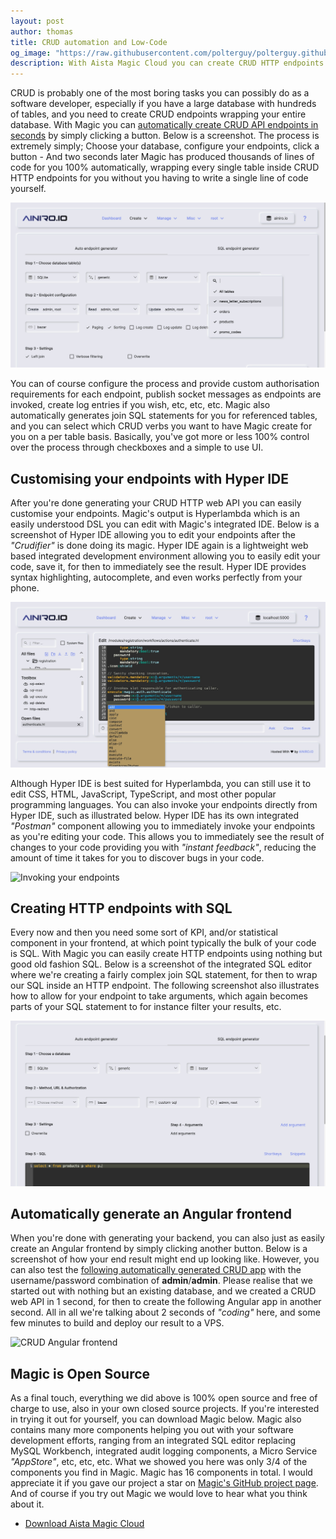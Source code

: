 ```yaml
---
layout: post
author: thomas
title: CRUD automation and Low-Code
og_image: "https://raw.githubusercontent.com/polterguy/polterguy.github.io/master/images/backend-crud.jpg"
description: With Aista Magic Cloud you can create CRUD HTTP endpoints wrapping your database in seconds.
---
```


CRUD is probably one of the most boring tasks you can possibly do as a software developer, especially if you have a large database with hundreds of tables, and you need to create CRUD endpoints wrapping your entire database. With Magic you can [automatically create CRUD API endpoints in seconds](https://docs.aista.com/) by simply clicking a button. Below is a screenshot. The process is extremely simply; Choose your database, configure your endpoints, click a button - And two seconds later Magic has produced thousands of lines of code for you 100% automatically, wrapping every single table inside CRUD HTTP endpoints for you without you having to write a single line of code yourself.

![CRUD automation](https://raw.githubusercontent.com/polterguy/polterguy.github.io/master/images/backend-crud.jpg)

You can of course configure the process and provide custom authorisation requirements for each endpoint, publish socket messages as endpoints are invoked, create log entries if you wish, etc, etc, etc. Magic also automatically generates join SQL statements for you for referenced tables, and you can select which CRUD verbs you want to have Magic create for you on a per table basis. Basically, you've got more or less 100% control over the process through checkboxes and a simple to use UI.

## Customising your endpoints with Hyper IDE

After you're done generating your CRUD HTTP web API you can easily customise your endpoints. Magic's output is Hyperlambda which is an easily understood DSL you can edit with Magic's integrated IDE. Below is a screenshot of Hyper IDE allowing you to edit your endpoints after the _"Crudifier"_ is done doing its magic. Hyper IDE again is a lightweight web based integrated development environment allowing you to easily edit your code, save it, for then to immediately see the result. Hyper IDE provides syntax highlighting, autocomplete, and even works perfectly from your phone.

![Hyper IDE](https://raw.githubusercontent.com/polterguy/polterguy.github.io/master/images/hyper-ide-actions.jpg)

Although Hyper IDE is best suited for Hyperlambda, you can still use it to edit CSS, HTML, JavaScript, TypeScript, and most other popular programming languages. You can also invoke your endpoints directly from Hyper IDE, such as illustrated below. Hyper IDE has its own integrated _"Postman"_ component allowing you to immediately invoke your endpoints as you're editing your code. This allows you to immediately see the result of changes to your code providing you with _"instant feedback"_, reducing the amount of time it takes for you to discover bugs in your code.

![Invoking your endpoints](https://raw.githubusercontent.com/polterguy/polterguy.github.io/master/images/hyper-ide-blog.jpg)

## Creating HTTP endpoints with SQL

Every now and then you need some sort of KPI, and/or statistical component in your frontend, at which point typically the bulk of your code is SQL. With Magic you can easily create HTTP endpoints using nothing but good old fashion SQL. Below is a screenshot of the integrated SQL editor where we're creating a fairly complex join SQL statement, for then to wrap our SQL inside an HTTP endpoint. The following screenshot also illustrates how to allow for your endpoint to take arguments, which again becomes parts of your SQL statement to for instance filter your results, etc.

![SQL HTTP endpoints](https://raw.githubusercontent.com/polterguy/polterguy.github.io/master/images/sql-web-api.jpg)

## Automatically generate an Angular frontend

When you're done with generating your backend, you can also just as easily create an Angular frontend by simply clicking another button. Below is a screenshot of how your end result might end up looking like. However, you can also test the [following automatically generated CRUD app](https://sakila.servergardens.com/) with the username/password combination of __admin__/__admin__. Please realise that we started out with nothing but an existing database, and we created a CRUD web API in 1 second, for then to create the following Angular app in another second. All in all we're talking about 2 seconds of _"coding"_ here, and some few minutes to build and deploy our result to a VPS.

![CRUD Angular frontend](https://raw.githubusercontent.com/polterguy/polterguy.github.io/master/images/sakila.jpg)

## Magic is Open Source

As a final touch, everything we did above is 100% open source and free of charge to use, also in your own closed source projects. If you're interested in trying it out for yourself, you can download Magic below. Magic also contains many more components helping you out with your software development efforts, ranging from an integrated SQL editor replacing MySQL Workbench, integrated audit logging components, a Micro Service _"AppStore"_, etc, etc, etc. What we showed you here was only 3/4 of the components you find in Magic. Magic has 16 components in total. I would appreciate it if you gave our project a star on [Magic's GitHub project page](https://github.com/polterguy/magic). And of course if you try out Magic we would love to hear what you think about it.

* [Download Aista Magic Cloud](https://docs.aista.com/)
